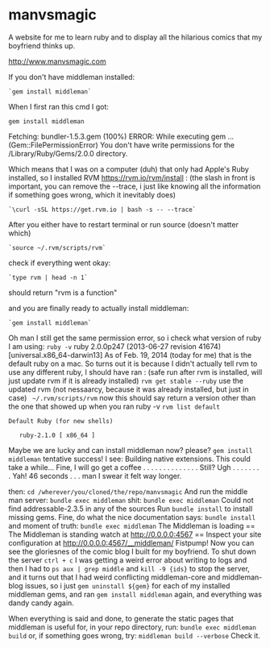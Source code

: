 manvsmagic
==========

A website for me to learn ruby and to display all the hilarious comics that my boyfriend thinks up.

http://www.manvsmagic.com 

If you don't have middleman installed:

	`gem install middleman`

When I first ran this cmd I got: 

`gem install middleman` 

Fetching: bundler-1.5.3.gem (100%) 
ERROR:  While executing gem ... (Gem::FilePermissionError) 
You don't have write permissions for the /Library/Ruby/Gems/2.0.0 directory.


Which means that I was on a computer (duh) that only had Apple's Ruby installed, so I installed RVM https://rvm.io/rvm/install :
(the slash in front is important, you can remove the --trace, i just like knowing all the information if something goes wrong, which it inevitably does)

	`\curl -sSL https://get.rvm.io | bash -s -- --trace`
	
After you either have to restart terminal or run source (doesn't matter which)

	`source ~/.rvm/scripts/rvm`
	
check if everything went okay:

	`type rvm | head -n 1`
	
should return "rvm is a function"

and you are finally ready to actually install middleman:

	`gem install middleman`
	
Oh man I still get the same permission error, so i  check what version of ruby I am using:
	 `ruby -v`
	ruby 2.0.0p247 (2013-06-27 revision 41674) [universal.x86_64-darwin13]
As of Feb. 19, 2014 (today for me) that is the default ruby on a mac.
So turns out it is because I didn't actually tell rvm to use any different ruby, I should have ran :
(safe run after rvm is installed, will just update rvm if it is already installed)
	`rvm get stable --ruby`
use the updated rvm (not nessaarcy, because it was already installed, but just in case)	
	` ~/.rvm/scripts/rvm`
now this should say return a version other than the one that showed up when you ran ruby -v
	`rvm list default`

	Default Ruby (for new shells)

	   ruby-2.1.0 [ x86_64 ]
Maybe we are lucky and can install middleman now? please?
	`gem install middleman`
tentative success! I see:
	Building native extensions.  This could take a while...	
Fine, I will go get a coffee . . . . . 
. . . . . . . . . 
Still? 
Ugh
. . . . . . . .
Yah! 46 seconds . . . man I swear it felt way longer.

then: 
	`cd /wherever/you/cloned/the/repo/manvsmagic`
And run the middle man server:
	`bundle exec middleman`
shit:
	`bundle exec middleman`
	Could not find addressable-2.3.5 in any of the sources
	Run `bundle install` to install missing gems.
Fine, do what the nice documentation says:
	`bundle install`
and moment of truth:
	`bundle exec middleman`
	 The Middleman is loading
	== The Middleman is standing watch at http://0.0.0.0:4567
	== Inspect your site configuration at http://0.0.0.0:4567/__middleman/
Fistpump!
	Now you can see the gloriesnes of the comic blog I built for my boyfriend.
To shut down the server 
	`ctrl + c`
I was getting a weird error about writing to logs and then I had to `ps aux | grep middle` and `kill -9 {ids}`  to stop the server, and it turns out that I had weird conflicting middleman-core and middleman-blog issues, so i just `gem uninstall ${gem}` for each of my installed middleman gems, and ran `gem install middleman` again, and everything was dandy candy again.

When everything is said and done, to generate the static pages that middleman is useful for, in your repo directory, run:
	`bundle exec middleman build`
	or, if something goes wrong, try:
	`middleman build --verbose`
Check it.
